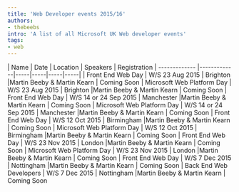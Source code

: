 ```yaml
---
title: 'Web Developer events 2015/16'
authors:
- thebeebs
intro: 'A list of all Microsoft UK Web developer events'
tags:
- web
---
```


| Name        | Date           | Location  | Speakers  | Registration
| ------------- |-------------|-----|-----|-----|-----|
| Front End Web Day				|	W/S 23 Aug 2015			|	Brighton	|Martin Beeby & Martin Kearn | Coming Soon
| Microsoft Web Platform Day	|	W/S 23 Aug 2015			|	Brighton	|Martin Beeby & Martin Kearn | Coming Soon
| Front End Web Day				|	W/S 14 or 24 Sep 2015	|	Manchester	|Martin Beeby & Martin Kearn | Coming Soon
| Microsoft Web Platform Day	|	 W/S 14 or 24 Sep 2015	|	Manchester	|Martin Beeby & Martin Kearn | Coming Soon
| Front End Web Day				|	W/S 12 Oct 2015			|	Birmingham	|Martin Beeby & Martin Kearn | Coming Soon
| Microsoft Web Platform Day	| 	W/S 12 Oct 2015			|	Birmingham	|Martin Beeby & Martin Kearn | Coming Soon
| Front End Web Day				|	W/S 23 Nov 2015			|	London		|Martin Beeby & Martin Kearn | Coming Soon
| Microsoft Web Platform Day	| 	W/S 23 Nov 2015			|	London		|Martin Beeby & Martin Kearn | Coming Soon
| Front End Web Day				|	W/S 7 Dec 2015			|	Nottingham	|Martin Beeby & Martin Kearn | Coming Soon
| Back End Web Developers		|	W/S 7 Dec 2015			|	Nottingham	|Martin Beeby & Martin Kearn | Coming Soon
